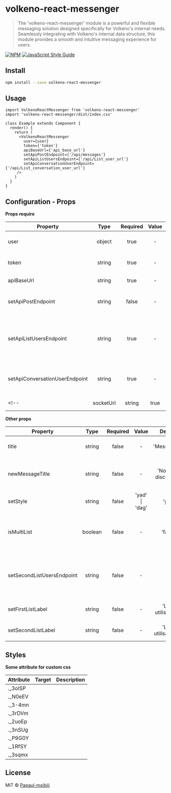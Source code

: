 # volkeno-react-messenger

> The 'volkeno-react-messenger' module is a powerful and flexible messaging solution designed specifically for Volkeno's internal needs. Seamlessly integrating with Volkeno's internal data structure, this module provides a smooth and intuitive messaging experience for users.

[![NPM](https://img.shields.io/npm/v/volkeno-react-messenger.svg)](https://www.npmjs.com/package/volkeno-react-messenger) [![JavaScript Style Guide](https://img.shields.io/badge/code_style-standard-brightgreen.svg)](https://standardjs.com)

## Install

```bash
npm install --save volkeno-react-messenger
```

## Usage

```tsx
import VolkenoReactMessenger from 'volkeno-react-messenger'
import 'volkeno-react-messenger/dist/index.css'

class Example extends Component {
  render() {
    return (
      <VolkenoReactMessenger
        user={user}
        token={'token'}
        apiBaseUrl={'api_base_url'}
        setApiPostEndpoint={'/api/messages'}
        setApiListUsersEndpoint={'/api/List_user_url'}
        setApiConversationUserEndpoint={'/api/List_conversation_user_url'}
     />
    )
  }
}
```


## Configuration - Props

**Props require**

| Property                        |   Type   | Required | Value |  Default | Description                                                            |
| ------------------------------- | :------: | :------: | :---: | :------: | ---------------------------------------------------------------------- |
| user                            |  object  |  true    |   -   |    { }   | Provide logged in user data                                            |
| token                           |  string  |  true    |   -   |    ' '   | Provide logged in user token                                           |
| apiBaseUrl                      |  string  |  true    |   -   |    ' '   | Provide api base url                                                   |
| setApiPostEndpoint              |  string  |  false   |   -   |    '/api/messages'   | Provide the endpoint to post messages                      |
| setApiListUsersEndpoint         |  string  |  true    |   -   |    ' '   | Provide an endpoint for the first list or list of all users the user can chat with     |
| setApiConversationUserEndpoint  |  string  |  true    |   -   |    ' '   | Provide the endpoint for the user's list of all conversations          |
<!-- | socketUrl                       |  string  |  true    |    '164.92.136.142:4026'   | Provide socket url                                   | -->

**Other props**

| Property                        |   Type   | Required | Value |  Default | Description                                                            |
| ------------------------------- | :------: | :------: | :---: | :------: | ---------------------------------------------------------------------- |
| title                           |  string  |  false   |   -   |    'Messagerie'   | Set the name of the chat                                      |
| newMessageTitle                 |  string  |  false   |   -   |    'Nouvelle discussion'   | Set the name of new discussion modal                 |
| setStyle                        |  string  |  false   | 'yad' \| 'dag' |    'yad'  | Set the messaging style                                       |
| isMultiList                     |  boolean |  false   |   -   |    'false'   | Define whether the list of users for chat is multiple or not       |
| setSecondListUsersEndpoint      |  string  |  false   |   -   |    ' '   | Provide an endpoint for the second list the user can chat with         |
| setFirstListLabel               |  string  |  false   |   -   |    'Liste utilisateurs'   | Set label for first user list                         |
| setSecondListLabel              |  string  |  false   |   -   |    'Liste utilisateur 2'   | Set label for second user list                       |

## Styles

**Some attribute for custom css**

| Attribute                       |  Target  | Description                                                                                  |
| ------------------------------- | :------: | -------------------------------------------------------------------------------------------- |
| ._3oISP                         |          |                                                                                              |
| ._N0eEV                         |          |                                                                                              |
| ._3-4mn                         |          |                                                                                              |
| ._3rDVm                         |          |                                                                                              |
| ._2uoEp                         |          |                                                                                              |
| ._3nSUg                         |          |                                                                                              |
| ._P9G0Y                         |          |                                                                                              |
| ._1RfSY                         |          |                                                                                              |
| ._3sqmx                         |          |                                                                                              |

## License

MIT © [Papaul-msibiii](https://github.com/Papaul-msibiii)
